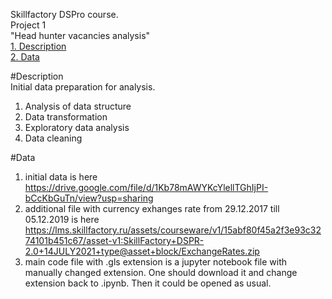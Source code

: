 Skillfactory DSPro course.  
Project 1  
"Head hunter vacancies analysis"  
[1. Description](https://github.com/artyom-d-g/git_repos/new/master/project_1_head_hunter_vacancy_analysis/README.md#Description)  
[2. Data](https://github.com/artyom-d-g/git_repos/new/master/project_1_head_hunter_vacancy_analysis/README.md#Data)

#Description  
Initial data preparation for analysis.  
1. Analysis of data structure
2. Data transformation
3. Exploratory data analysis
4. Data cleaning

#Data  
1. initial data is here https://drive.google.com/file/d/1Kb78mAWYKcYlellTGhIjPI-bCcKbGuTn/view?usp=sharing  
2. additional file with currency exhanges rate from 29.12.2017 till 05.12.2019 is here https://lms.skillfactory.ru/assets/courseware/v1/15abf80f45a2f3e93c3274101b451c67/asset-v1:SkillFactory+DSPR-2.0+14JULY2021+type@asset+block/ExchangeRates.zip  
3. main code file with .gls extension is a jupyter notebook file with manually changed extension. One should download it and change extension back to .ipynb. Then it could be opened as usual.



